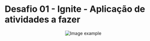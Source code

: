 # Desafio 01 - Ignite - Aplicação de atividades a fazer

<div align="center">
  <img src="https://user-images.githubusercontent.com/87288949/135937995-4b258761-90c2-402c-90fa-af6887c72943.PNG" alt="Image example" />
</div>
